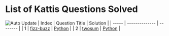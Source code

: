 
# List of Kattis Questions Solved
![Auto Update](https://github.com/WindJammer6/14.-My-Leetcode-Solutions/actions/workflows/update_readme.yml/badge.svg)
| Index | Question Title | Solution |
| ----- | -------------- | -------- |
| 1 | [fizz-buzz](https://leetcode.com/problems/fizz-buzz) | [Python](https://github.com/WindJammer6/14.-My-Leetcode-Solutions/blob/main/1_Easy_LeetCode_Question/leetcode_fizz-buzz.py) |
| 2 | [twosum](https://leetcode.com/problems/twosum) | [Python](https://github.com/WindJammer6/14.-My-Leetcode-Solutions/blob/main/1_Easy_LeetCode_Question/leetcode_twosum.py) |
